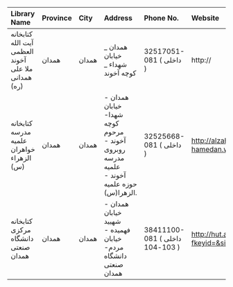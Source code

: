 | Library Name                                       | Province   | City   | Address                                                                                  | Phone No.                      | Website                                       |
|:---------------------------------------------------|:-----------|:-------|:-----------------------------------------------------------------------------------------|:-------------------------------|:----------------------------------------------|
| كتابخانه آیت الله العظمی آخوند ملا علی همدانی (ره) | همدان      | همدان  | همدان _ خیابان شهداء  _ كوچه آخوند                                                       | 32517051-081 ( داخلی  )        | http://                                       |
| كتابخانه مدرسه علمیه خواهران الزهراء (س)           | همدان      | همدان  | همدان - خیابان شهدا- كوچه مرحوم آخوند - روبروی مدرسه علمیه آخوند - حوزه علمیه الزهرا(س). | 32525668-081 ( داخلی  )        | http://alzahra-hamedan.womenhc.com            |
| کتابخانه مرکزی دانشگاه صنعتی همدان                 | همدان      | همدان  | همدان - خیابان شهیید فهمیده - خیابان مردم- دانشگاه صنعتی همدان                           | 38411100-081 ( داخلی 103-104 ) | http://hut.ac.ir/?fkeyid=&siteid=1&pageid=162 |